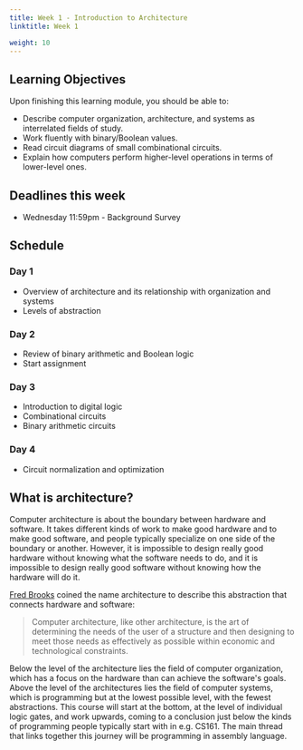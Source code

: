 ```yaml
---
title: Week 1 - Introduction to Architecture
linktitle: Week 1

weight: 10
---
```


## Learning Objectives

Upon finishing this learning module, you should be able to:

* Describe computer organization, architecture, and systems as interrelated fields of study.
* Work fluently with binary/Boolean values.
* Read circuit diagrams of small combinational circuits.
* Explain how computers perform higher-level operations in terms of lower-level ones.

## Deadlines this week

* Wednesday 11:59pm - Background Survey

## Schedule

### Day 1

* Overview of architecture and its relationship with organization and systems
* Levels of abstraction

### Day 2

* Review of binary arithmetic and Boolean logic
* Start assignment

### Day 3

* Introduction to digital logic
* Combinational circuits
* Binary arithmetic circuits

### Day 4

* Circuit normalization and optimization

## What is architecture?

Computer architecture is about the boundary between hardware and software.
It takes different kinds of work to make good hardware and to make good
software, and people typically specialize on one side of the boundary or
another. However, it is impossible to design really good hardware without
knowing what the software needs to do, and it is impossible to design
really good software without knowing how the hardware will do it.

[Fred Brooks](https://en.wikipedia.org/wiki/Fred_Brooks) coined the name
architecture to describe this abstraction that connects hardware and software:

> Computer architecture, like other architecture, is the art of determining the needs of the user of a structure and then designing to meet those needs as effectively as possible within economic and technological constraints.

Below the level of the architecture lies the field of computer organization,
which has a focus on the hardware than can achieve the software's goals. Above
the level of the architectures lies the field of computer systems, which is
programming but at the lowest possible level, with the fewest abstractions.
This course will start at the bottom, at the level of individual logic gates,
and work upwards, coming to a conclusion just below the kinds of programming
people typically start with in e.g. CS161. The main thread that links together
this journey will be programming in assembly language.
